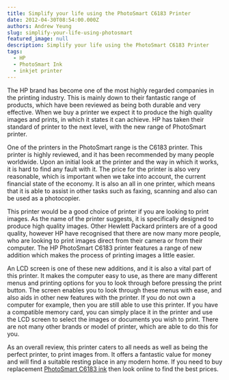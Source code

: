 ```yaml
---
title: Simplify your life using the PhotoSmart C6183 Printer
date: 2012-04-30T08:54:00.000Z
authors: Andrew Yeung
slug: simplify-your-life-using-photosmart
featured_image: null
description: Simplify your life using the PhotoSmart C6183 Printer
tags:
  - HP
  - PhotoSmart Ink
  - inkjet printer
---
```

The HP brand has become one of the most highly regarded companies in the printing industry. This is mainly down to their fantastic range of products, which have been reviewed as being both durable and very effective. When we buy a printer we expect it to produce the high quality images and prints, in which it states it can achieve. HP has taken their standard of printer to the next level, with the new range of PhotoSmart printer.

One of the printers in the PhotoSmart range is the C6183 printer. This printer is highly reviewed, and it has been recommended by many people worldwide. Upon an initial look at the printer and the way in which it works, it is hard to find any fault with it. The price for the printer is also very reasonable, which is important when we take into account, the current financial state of the economy. It is also an all in one printer, which means that it is able to assist in other tasks such as faxing, scanning and also can be used as a photocopier.

This printer would be a good choice of printer if you are looking to print images. As the name of the printer suggests, it is specifically designed to produce high quality images. Other Hewlett Packard printers are of a good quality, however HP have recognised that there are now many more people, who are looking to print images direct from their camera or from their computer. The HP PhotoSmart C6183 printer features a range of new addition which makes the process of printing images a little easier.

An LCD screen is one of these new additions, and it is also a vital part of this printer. It makes the computer easy to use, as there are many different menus and printing options for you to look through before pressing the print button. The screen enables you to look through these menus with ease, and also aids in other new features with the printer. If you do not own a computer for example, then you are still able to use this printer. If you have a compatible memory card, you can simply place it in the printer and use the LCD screen to select the images or documents you wish to print. There are not many other brands or model of printer, which are able to do this for you.

As an overall review, this printer caters to all needs as well as being the perfect printer, to print images from. It offers a fantastic value for money and will find a suitable resting place in any modern home. If you need to buy replacement [PhotoSmart C6183 ink](https://www.comboink.com/hp-photosmart-c6183-ink-cartridges) then look online to find the best prices.